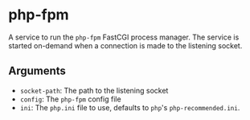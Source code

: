 php-fpm
=======

A service to run the `php-fpm` FastCGI process manager. The service is started
on-demand when a connection is made to the listening socket.

Arguments
----------

* `socket-path`: The path to the listening socket
* `config`: The `php-fpm` config file
* `ini`: The `php.ini` file to use, defaults to `php`'s `php-recommended.ini`.
